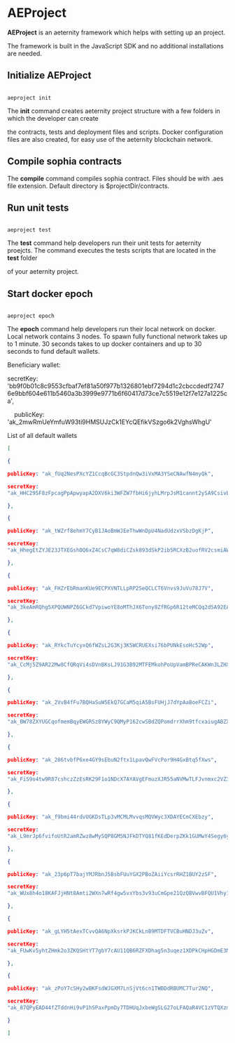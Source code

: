 # AEProject

**AEProject** is an aeternity framework which helps with setting up an
project.

The framework is built in the JavaScript SDK and no additional installations are
needed.

## Initialize AEProject

```

aeproject init

```

The **init** command creates aeternity project structure with a few folders
in which the developer can create

the contracts, tests and deployment files and scripts. Docker configuration
files are also created, for easy use of the aeternity blockchain network.

## Compile sophia contracts

The **compile** command compiles sophia contract. Files should be with .aes
file extension. Default directory is $projectDir/contracts.

## Run unit tests

```

aeproject test

```

The **test** command help developers run their unit tests for aeternity
proejcts. The command executes the tests scripts that are located in the
**test** folder

of your aeternity project.

  
  
  


## Start docker epoch

```

aeproject epoch

```

The **epoch** command help developers run their local network on docker.
Local network contains 3 nodes. To spawn fully functional network takes up to 1
minute. 30 seconds takes to up docker containers and up to 30 seconds to fund
default wallets.

Beneficiary wallet:

secretKey:
'bb9f0b01c8c9553cfbaf7ef81a50f977b1326801ebf7294d1c2cbccdedf27476e9bbf604e611b5460a3b3999e9771b6f60417d73ce7c5519e12f7e127a1225ca',

    publicKey: 'ak_2mwRmUeYmfuW93ti9HMSUJzCk1EYcQEfikVSzgo6k2VghsWhgU'

List of all default wallets
```json
[

{

publicKey: "ak_fUq2NesPXcYZ1CcqBcGC3StpdnQw3iVxMA3YSeCNAwfN4myQk",

secretKey:
"ak_HHC295F8zFpcagPpApwyapA2DXV6ki3WFZW7fbHi6jyhLMrpJsM1cannt2ySA9CsivEzAQzkLZhDzd6mAtgzbgxyiSru4"

},

{

publicKey: "ak_tWZrf8ehmY7CyB1JAoBmWJEeThwWnDpU4NadUdzxVSbzDgKjP",

secretKey:
"ak_HhegEtZYJE23JTXEGshDQ6xZ4CsC7qW8diCZsk893dSkP2ib5RCXzB2uofRV2csmiAWyuT6WfXwWA2uRJfRqZZbhTfeH6"

},

{

publicKey: "ak_FHZrEbRmanKUe9ECPXVNTLLpRP2SeQCLCT6Vnvs9JuVu78J7V",

secretKey:
"ak_3keAmRQhg5XPQUWNPZ6GCkd7VpiwoYE8oMThJX6Tony8ZfRGp6R12teMCQq2dSA92EAvo3bPc4VMxdmH8LvJja2esASi4"

},

{

publicKey: "ak_RYkcTuYcyxQ6fWZsL2G3Kj3K5WCRUEXsi76bPUNkEsoHc52Wp",

secretKey:
"ak_CcMj5Z9AR22Mw8CfQRqVi4sDVnBKsLJ91G3B92MTFEMkohPoUpVamBPReCAKWn3LZHX7Lj4bYiMKzWNFkZiziR696cKoR"

},

{

publicKey: "ak_2VvB4fFu7BQHaSuW5EkQ7GCaM5qiA5BsFUHjJ7dYpAaBoeFCZi",

secretKey:
"ak_BW78ZXYUGCqofmemBqyEWGRSz8YWyC9QMyP162cwSBdZQPomdrrXhm9tfcxaiugABZXmtq7FzR8ZgPC67DKzEke7C59EG"

},

{

publicKey: "ak_286tvbfP6xe4GY9sEbuN2ftx1LpavQwFVcPor9H4GxBtq5fXws",

secretKey:
"ak_FiS9o4tw9R87cshczZzEsRK29F1o1NDcX7AYAVgEFmuzXJR55aNVMwTLFJvnmxc2VZ3rPpsptbKAVnBL1vXtKcSGkDvhA"

},

{

publicKey: "ak_f9bmi44rdvUGKDsTLp3vMCMLMvvqsMQVWyc3XDAYECmCXEbzy",

secretKey:
"ak_L9mrJp6fvifoUtR2amRZwz8wMySQP8GM5NJFkDTYQ81fKEdDerpZKk1GUMwY4Segy6yuVZL99cGCxwhJiURFoZxch3QLQ"

},

{

publicKey: "ak_23p6pT7bajYMJRbnJ5BsbFUuYGX2PBoZAiiYcsrRHZ1BUY2zSF",

secretKey:
"ak_WUx8h4o18KAFJjHNt8Amti2WXn7wRf4gw5vxYbs3v93uCmGpe21QzQBVwvBFQU1Vhy1p6MNbpcEcipPu4TthebvskG9Dv"

},

{

publicKey: "ak_gLYH5tAexTCvvQA6NpXksrkPJKCkLnB9MTDFTVCBuHNDJ3uZv",

secretKey:
"ak_FUwKv5yhtZHmk2o3ZKQSHtYT7gbY7cAU11QB6RZFXDhag5n3uqez1XDPkCHpHGDmE3Nfgs7smAabRhHLsiKXvMTfcMjVT"

},

{

publicKey: "ak_zPoY7cSHy2wBKFsdWJGXM7LnSjVt6cn1TWBDdRBUMC7Tur2NQ",

secretKey:
"ak_87QPyEAD44fZTddnHi9vP1hSPaxPpmDy7TDHUqJxbeWgSLG27oLFAQaR4VC1zVTQXzmcW9cjcjjzVwnpHxmBw9DLgcyAM"

}

]
```
  
  
  
  
  

